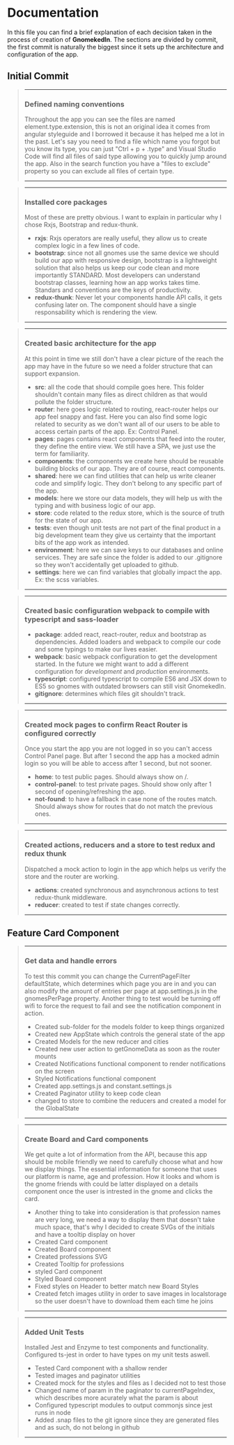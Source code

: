 # Documentation

In this file you can find a brief explanation of each decision taken in the process of creation of **GnomekedIn**.
The sections are divided by commit, the first commit is naturally the biggest since it sets up the architecture and configuration of the app.

## Initial Commit

> ---
>
> ### Defined naming conventions
> Throughout the app you can see the files are named element.type.extension, this is not an original idea it comes from angular styleguide and I borrowed it because it has helped me a lot in the past. Let's say you need to find a file which name you forgot but you know its type, you can just "Ctrl + p + .type" and Visual Studio Code will find all files of said type allowing you to quickly jump around the app. Also in the search function you have a "files to exclude" property so you can exclude all files of certain type.
>
> ---


> ---
>
> ### Installed core packages
> Most of these are pretty obvious. I want to explain in particular why I chose Rxjs, Bootstrap and redux-thunk.
> - **rxjs**: Rxjs operators are really useful, they allow us to create complex logic in a few lines of code.
> - **bootstrap**: since not all gnomes use the same device we should build our app with responsive design, bootstrap is a lightweight solution that also helps us keep our code clean and more importantly STANDARD. Most developers can understand bootstrap classes, learning how an app works takes time. Standars and conventions are the keys of productivity.
> - **redux-thunk**: Never let your components handle API calls, it gets confusing later on. The component should have a single responsability which is rendering the view.
>
> ---

> ---
>
> ### Created basic architecture for the app
> At this point in time we still don't have a clear picture of the reach the app may have in the future so we need a folder structure that can support expansion.
> - **src**: all the code that should compile goes here. This folder shouldn't contain many files as direct children as that would pollute the folder structure.
> - **router**: here goes logic related to routing, react-router helps our app feel snappy and fast. Here you can also find some logic related to security as we don't want all of our users to be able to access certain parts of the app. Ex: Control Panel.
> - **pages**: pages contains react components that feed into the router, they define the entire view. We still have a SPA, we just use the term for familiarity.
> - **components**:  the components we create here should be reusable building blocks of our app. They are of course, react components.
> - **shared**: here we can find utilities that can help us write cleaner code and simplify logic. They don't belong to any specific part of the app.
> - **models**: here we store our data models, they will help us with the typing and with business logic of our app.
> - **store**: code related to the redux store, which is the source of truth for the state of our app.
> - **tests**: even though unit tests are not part of the final product in a big development team they give us certainty that the important bits of the app work as intended.
> - **environment**: here we can save keys to our databases and online services. They are safe since the folder is added to our .gitignore so they won't accidentally get uploaded to github.
> - **settings**: here we can find variables that globally impact the app. Ex: the scss variables.
>
> ---

> ---
>
> ### Created basic configuration webpack to compile with typescript and sass-loader
> - **package**: added react, react-router, redux and bootstrap as dependencies. Added loaders and webpack to compile our code and some typings to make our lives easier.
> - **webpack**:  basic webpack configuration to get the development started. In the future we might want to add a different configuration for *development* and *production* environments.
> - **typescript**: configured typescript to compile ES6 and JSX down to ES5 so gnomes with outdated browsers can still visit GnomekedIn.
> - **gitignore**:  determines which files git shouldn't track.
> ---

> ---
>
> ### Created mock pages to confirm React Router is configured correctly
> Once you start the app you are not logged in so you can't access Control Panel page. But after 1 second the app has a mocked admin login so you will be able to access after 1 second, but not sooner.
> - **home**: to test public pages. Should always show on /.
> - **control-panel**: to test private pages. Should show only after 1 second of opening/refreshing the app.
> - **not-found**: to have a fallback in case none of the routes match. Should always show for routes that do not match the previous ones.
>
> ---

> ---
>
> ### Created actions, reducers and a store to test redux and redux thunk
> Dispatched a mock action to login in the app which helps us verify the store and the router are working.
> - **actions**: created synchronous and asynchronous actions to test redux-thunk middleware.
> - **reducer**: created to test if state changes correctly.
>
> ---

## Feature Card Component

> ---
>
> ### Get data and handle errors
> To test this commit you can change the CurrentPageFilter defaultState, which determines which page you are in and you can also modify the amount of entries per page at app.settings.js in the gnomesPerPage property.
> Another thing to test would be turning off wifi to force the request to fail and see the notification component in action.
> - Created sub-folder for the models folder to keep things organized
> - Created new AppState which controls the general state of the app
> - Created Models for the new reducer and cities
> - Created new user action to getGnomeData as soon as the router mounts
> - Created Notifications functional component to render notifications on the screen
> - Styled Notifications functional component
> - Created app.settings.js and constant.settings.js
> - Created Paginator utility to keep code clean
> - changed to store to combine the reducers and created a model for the GlobalState
> ---

> ---
> ### Create Board and Card components
> We get quite a lot of information from the API, because this app should be mobile friendly we need to carefully choose what and how we display things. The essential information for someone that uses our platform is name, age and profession. How it looks and whom is the gnome friends with could be latter displayed on a details component once the user is intrested in the gnome and clicks the card.
> - Another thing to take into consideration is that profession names are very long, we need a way to display them that doesn't take much space, that's why I decided to create SVGs of the initials and have a tooltip display on hover
> - Created Card component
> - Created Board component
> - Created professions SVG
> - Created Tooltip for professions
> - styled Card component
> - Styled Board component
> - Fixed styles on Header to better match new Board Styles
> - Created fetch images utility in order to save images in localstorage so the user doesn't have to download them each time he joins
> ---

> ---
> ### Added Unit Tests
> Installed Jest and Enzyme to test components and functionality. Configured ts-jest in order to have types on my unit tests aswell.
> - Tested Card component with a shallow render
> - Tested images and paginator utilities
> - Created mock for the styles and files as I decided not to test those
> - Changed name of param in the paginator to currentPageIndex, which describes more acurately what the param is about
> - Configured typescript modules to output commonjs since jest runs in node
> - Added .snap files to the git ignore since they are generated files and as such, do not belong in github
> ---
